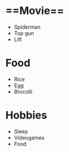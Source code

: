# ==Movie==
 + Spiderman
 + Top gun
 + Lift
# **Food**
 + Rice
 + Egg
 + Brocolli
# **Hobbies**
 + Sleep
 + Videogames
 + Food
